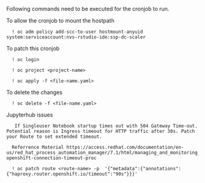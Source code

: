 Following commands need to be executed for the cronjob to run.


   To allow the cronjob to mount the hostpath

      ! oc adm policy add-scc-to-user hostmount-anyuid system:serviceaccount:nvs-rstudio-ide:ssp-dc-scaler
   
   
   To patch this cronjob

      ! oc login 

      ! oc project <project-name>

      ! oc apply -f <file-name.yaml>

   
   To delete the changes
   
      ! oc delete -f <file-name.yaml>
 
   Jupyterhub issues

       If Singleuser Notebook startup times out with 504 Gateway Time-out. Potential reason is Ingress timeout for HTTP traffic after 30s. Patch your Route to set extended timeout.

      Referrence Material https://access.redhat.com/documentation/en-us/red_hat_process_automation_manager/7.1/html/managing_and_monitoring_process_server/configuring-openshift-connection-timeout-proc

      ! oc patch route <route-name> -p  '{"metadata":{"annotations":{"haproxy.router.openshift.io/timeout":"90s"}}}'
